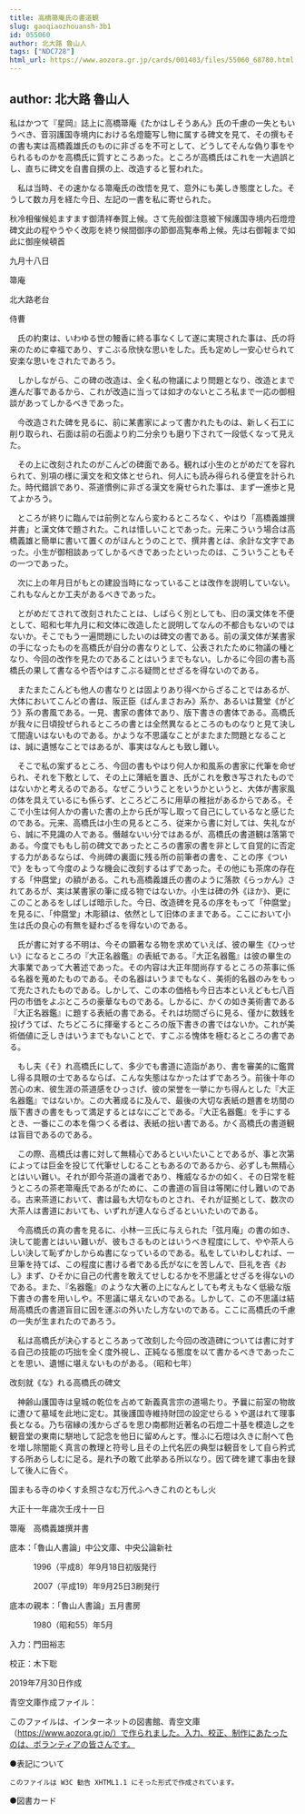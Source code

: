 ```yaml
---
title: 高橋箒庵氏の書道観
slug: gaoqiaozhouansh-3b1
id: 055060
author: 北大路 魯山人
tags: ["NDC728"]
html_url: https://www.aozora.gr.jp/cards/001403/files/55060_68780.html
---
```


## author: 北大路 魯山人

私はかつて『星岡』誌上に高橋箒庵《たかはしそうあん》氏の千慮の一失ともいうべき、音羽護国寺境内における名燈籠写し物に属する碑文を見て、その撰もその書も実は高橋義雄氏のものに非ざるを不可として、どうしてそんな偽り事をやられるものかを高橋氏に質すところあった。ところが高橋氏はこれを一大過誤とし、直ちに碑文を自書自撰の上、改造すると誓われた。

　私は当時、その速かなる箒庵氏の改悟を見て、意外にも美しき態度とした。そうして数カ月を経た今日、左記の一書を私に寄せられた。




秋冷相催候処ますます御清祥奉賀上候。さて先般御注意被下候護国寺境内石燈燈碑文此の程やうやく改彫を終り候間御序の節御高覧奉希上候。先は右御報まで如此に御座候頓首

九月十八日

箒庵

北大路老台

侍曹





　氏の約束は、いわゆる世の鰻香に終る事なくして遂に実現された事は、氏の将来のために幸福であり、すこぶる欣快な思いをした。氏も定めし一安心せられて安楽な思いをされたであろう。

　しかしながら、この碑の改造は、全く私の物議により問題となり、改造とまで進んだ事であるから、これが改造に当っては如才のないところ私まで一応の御相談があってしかるべきであった。

　今改造された碑を見るに、前に某書家によって書かれたものは、新しく石工に削り取られ、石面は前の石面より約二分余りも磨り下されて一段低くなって見えた。

　その上に改刻されたのがこんどの碑面である。観れば小生のとがめだてを容れられて、別項の様に漢文を和文体とせられ、何人にも読み得られる便宜を計られた。時代錯誤であり、茶道慣例に非ざる漢文を廃せられた事は、まず一進歩と見てよかろう。

　ところが終りに臨んでは前例となんら変わるところなく、やはり「高橋義雄撰并書」と漢文体で題された。これは惜しいことであった。元来こういう場合は高橋義雄と簡単に書いて置くのがほんとうのことで、撰并書とは、余計な文字であった。小生が御相談あってしかるべきであったといったのは、こういうこともその一つであった。

　次に上の年月日がもとの建設当時になっていることは改作を説明していない。これもなんとか工夫があるべきであった。

　とがめだてされて改刻されたことは、しばらく別としても、旧の漢文体を不便として、昭和七年九月に和文体に改造したと説明してなんの不都合もないのではないか。そこでもう一遍問題にしたいのは碑文の書である。前の漢文体が某書家の手になったものを高橋氏が自分の書なりとして、公表されたために物議の種となり、今回の改作を見たのであることはいうまでもない。しかるに今回の書も高橋氏の果して書なるや否やはすこぶる疑問とせざるを得ないのである。

　またまたこんども他人の書なりとは固よりあり得べからざることではあるが、大体においてこんどの書は、阪正臣《ばんまさおみ》系か、あるいは鵞堂《がどう》系の書風である。一見、書家の書体であり、版下書きの書体である。高橋氏が我々に日頃投ぜられるところの書とは全然異なるところのものなりと見て決して間違いはないものである。かような不思議なことがまたまた問題となることは、誠に遺憾なことではあるが、事実はなんとも致し難い。

　そこで私の案ずるところ、今回の書もやはり何人か和風系の書家に代筆を命ぜられ、それを下敷として、その上に薄紙を置き、氏がこれを敷き写されたものではないかと考えるのである。なぜこういうことをいうかというと、大体が書家風の体を具えているにも係らず、ところどころに用草の稚拙があるからである。そこで小生は何人かの書いた書の上から氏が写し取って自己にしているなと感じたのである。元来、高橋氏は小生の見るところ、従来から書に対しては、失礼ながら、誠に不見識の人である。僭越ないい分ではあるが、高橋氏の書道観は落第である。今度でももし前の碑文であったところの書家の書を非として自覚的に否定する力があるならば、今尚碑の裏面に残る所の前筆者の書を、ことの序《ついで》をもって今度のような機会に改刻するはずであった。その他にも茶席の存在する「仲麿堂」の額がある。これも高橋義雄氏の書のように落款《らっかん》されてあるが、実は某書家の筆に成る物ではないか。小生は碑の外《ほか》、更にこのことあるをしばしば暗示した。今日、改造碑を見るの序をもって「仲麿堂」を見るに、「仲麿堂」木彫額は、依然として旧体のままである。ここにおいて小生は氏の良心の有無を疑わざるを得ないのである。

　氏が書に対する不明は、今その顕著なる物を求めていえば、彼の畢生《ひっせい》になるところの『大正名器鑑』の表紙である。『大正名器鑑』は彼の畢生の大事業であって大著述であった。その内容は大正年間尚存するところの茶事に係る名器を蒐めたものである。その名器はいうまでもなく、美術的名器のみをもって充たされたものである。しかして、この本の価格も今日古本といえども七八百円の市価をよぶところの豪華なものである。しかるに、かくの如き美術書である『大正名器鑑』に題する表紙の書である。それは坊間ざらに見る、僅かに数銭を投げうてば、たちどころに揮毫するところの版下書きの書ではないか。これが美術価値に乏しきはいうまでもないことで、すこぶる愧体を極むるところの書である。

　もし夫《そ》れ高橋氏にして、多少でも書道に造詣があり、書を審美的に鑑賞し得る具眼の士であるならば、こんな失態はなかったはずであろう。前後十年の苦心の末、彼生涯の茶道感をひっさげ、彼の栄誉を一挙にかち得んとした『大正名器鑑』ではないか。この大著成るに及んで、最後の大切な表紙の題書を坊間の版下書きの書をもって満足するとはなにごとである。『大正名器鑑』を手にするとき、一番にこの本を傷つくる者は、表紙の拙い書である。かく高橋氏の書道観は盲目であるのである。

　この際、高橋氏は書に対して無精心であるといいたいことであるが、事と次第によっては巨金を投じて代筆せしむることもあるのであるから、必ずしも無精心とはいい難い。それが即今茶道の識者であり、権威なるかの如く、その日常を粧うところの茶老箒庵氏であるがために、この書道の盲目は等閑に付し難いのである。古来茶道において、書は最も大切なものとされ、それが証拠として、数次の大茶人は書道においても、いずれが達人ならざるといいたいのである。

　今高橋氏の真の書を見るに、小林一三氏に与えられた「弦月庵」の書の如き、決して能書とはいい難いが、彼もさるものとはいうべき程度にして、やや茶人らしい決して恥ずかしからぬ書になっているのである。私をしていわしむれば、一旦筆を持てば、この程度に書ける者である氏がなにを苦しんで、巨礼を吝《おし》まず、ひそかに自己の代書を敢えてせしむるかを不思議とせざるを得ないのである。また、『名器鑑』のような大著の上になんとしても考えもなく低級な版下書きの書を用いしや。不思議に堪えないのである。しかして、この不思議は結局高橋氏の書道盲目に因を運ぶの外いたし方ないのである。ここに高橋氏の千慮の一失が生まれたのであろう。

　私は高橋氏が決心するところあって改刻した今回の改造碑については書に対する自己の技能の巧拙を全く度外視し、正純なる態度を以て書かるべきであったことを思い、遺憾に堪えないものがある。（昭和七年）



改刻就《な》れる高橋氏の碑文



　神齢山護国寺は皇城の乾位を占めて新義真言宗の道場たり。予曩に前室の物故に遭ひて墓域を此地に定む。其後護国寺維持財団の設定せらるゝや選はれて理事長となる。乃ち宿縁の浅からざるを思ひ南都附近著名の石燈二十基を模造し之を観音堂の東南に駢地して記念を他日に留めんとす。惟ふに石燈は久きに耐へて色を増し除闇能く真言の教理と符号し且その上代名匠の典型は観音をして自ら矜式する所あらしむに足る。是れ予の敢て此挙ある所以なり。因て碑を建て事由を録して後人に告ぐ。

国まもる寺のゆくすゑ照さなむ万代ふへきこれのともし火

大正十一年歳次壬戌十一日

箒庵　高橋義雄撰并書













底本：「魯山人書論」中公文庫、中央公論新社

　　　1996（平成8）年9月18日初版発行

　　　2007（平成19）年9月25日3刷発行

底本の親本：「魯山人書論」五月書房

　　　1980（昭和55）年5月

入力：門田裕志

校正：木下聡

2019年7月30日作成

青空文庫作成ファイル：

このファイルは、インターネットの図書館、青空文庫（https://www.aozora.gr.jp/）で作られました。入力、校正、制作にあたったのは、ボランティアの皆さんです。











●表記について


	このファイルは W3C 勧告 XHTML1.1 にそった形式で作成されています。







●図書カード